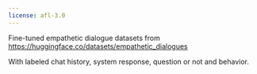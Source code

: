 ```yaml
---
license: afl-3.0
---
```


Fine-tuned empathetic dialogue datasets from https://huggingface.co/datasets/empathetic_dialogues

With labeled chat history, system response, question or not and behavior.
